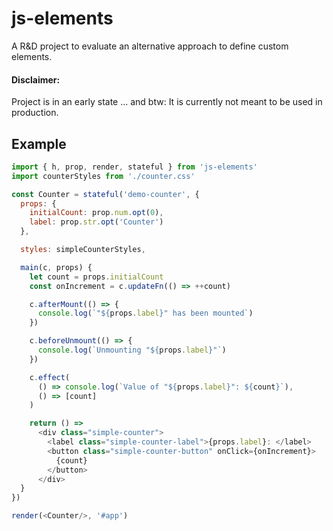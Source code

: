 # js-elements

A R&D project to evaluate an alternative approach to define custom elements.

#### Disclaimer:

Project is in an early state ...
and btw: It is currently not meant to be used in production.

## Example

```js
import { h, prop, render, stateful } from 'js-elements'
import counterStyles from './counter.css'

const Counter = stateful('demo-counter', {
  props: {
    initialCount: prop.num.opt(0),
    label: prop.str.opt('Counter')
  },

  styles: simpleCounterStyles,

  main(c, props) {
    let count = props.initialCount
    const onIncrement = c.updateFn(() => ++count)

    c.afterMount(() => {
      console.log(`"${props.label}" has been mounted`)
    })

    c.beforeUnmount(() => {
      console.log(`Unmounting "${props.label}"`)
    })

    c.effect(
      () => console.log(`Value of "${props.label}": ${count}`),
      () => [count]
    )

    return () => 
      <div class="simple-counter">
        <label class="simple-counter-label">{props.label}: </label>
        <button class="simple-counter-button" onClick={onIncrement}>
          {count}
        </button>
      </div>
  }
})

render(<Counter/>, '#app')
```
